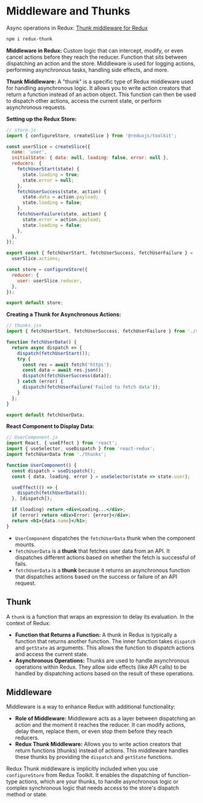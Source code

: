 # Middleware and Thunks

Async operations in Redux: [Thunk middleware for Redux](https://github.com/reduxjs/redux-thunk)

```bash
npm i redux-thunk
```

**Middleware in Redux:** Custom logic that can intercept, modify, or even cancel actions before they reach the reducer. Function that sits between dispatching an action and the store. Middleware is used for logging actions, performing asynchronous tasks, handling side effects, and more.

**Thunk Middleware:** A "thunk" is a specific type of Redux middleware used for handling asynchronous logic. It allows you to write action creators that return a function instead of an action object. This function can then be used to dispatch other actions, access the current state, or perform asynchronous requests.

**Setting up the Redux Store:**

```jsx
// store.js
import { configureStore, createSlice } from '@reduxjs/toolkit';

const userSlice = createSlice({
  name: 'user',
  initialState: { data: null, loading: false, error: null },
  reducers: {
    fetchUserStart(state) {
      state.loading = true;
      state.error = null;
    },
    fetchUserSuccess(state, action) {
      state.data = action.payload;
      state.loading = false;
    },
    fetchUserFailure(state, action) {
      state.error = action.payload;
      state.loading = false;
    },
  },
});

export const { fetchUserStart, fetchUserSuccess, fetchUserFailure } =
  userSlice.actions;

const store = configureStore({
  reducer: {
    user: userSlice.reducer,
  },
});

export default store;
```

**Creating a Thunk for Asynchronous Actions:**

```jsx
// thunks.jsx
import { fetchUserStart, fetchUserSuccess, fetchUserFailure } from './store';

function fetchUserData() {
  return async dispatch => {
    dispatch(fetchUserStart());
    try {
      const res = await fetch('https');
      const data = await res.json();
      dispatch(fetchUserSuccess(data));
    } catch (error) {
      dispatch(fetchUserFailure('Failed to fetch data'));
    }
  };
}

export default fetchUserData;
```

**React Component to Display Data:**

```jsx
// UserComponent.js
import React, { useEffect } from 'react';
import { useSelector, useDispatch } from 'react-redux';
import fetchUserData from './thunks';

function UserComponent() {
  const dispatch = useDispatch();
  const { data, loading, error } = useSelector(state => state.user);

  useEffect(() => {
    dispatch(fetchUserData());
  }, [dispatch]);

  if (loading) return <div>Loading...</div>;
  if (error) return <div>Error: {error}</div>;
  return <h1>{data.name}</h1>;
}
```

- `UserComponent` dispatches the `fetchUserData` thunk when the component mounts.
- `fetchUserData` is a **thunk** that fetches user data from an API. It dispatches different actions based on whether the fetch is successful of fails.
- `fetchUserData` is a **thunk** because it returns an asynchronous function that dispatches actions based on the success or failure of an API request.

## Thunk

A `thunk` is a function that wraps an expression to delay its evaluation. In the context of Redux:

- **Function that Returns a Function:** A thunk in Redux is typically a function that returns another function. The inner function takes `dispatch` and `getState` as arguments. This allows the function to dispatch actions and access the current state.
- **Asynchronous Operations:** Thunks are used to handle asynchronous operations within Redux. They allow side effects (like API calls) to be handled by dispatching actions based on the result of these operations.

## Middleware

Middleware is a way to enhance Redux with additional functionality:

- **Role of Middleware:** Middleware acts as a layer between dispatching an action and the moment it reaches the reducer. It can modify actions, delay them, replace them, or even stop them before they reach reducers.
- **Redux Thunk Middleware:** Allows you to write action creators that return functions (thunks) instead of actions. This middleware handles these thunks by providing the `dispatch` and `getState` functions.

Redux Thunk middleware is implicitly included when you use `configureStore` from Redux Toolkit. It enables the dispatching of function-type actions, which are your thunks, to handle asynchronous logic or complex synchronous logic that needs access to the store's dispatch method or state.
